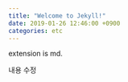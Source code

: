 ```yaml
---
title: "Welcome to Jekyll!"
date: 2019-01-26 12:46:00 +0900
categories: etc
---
```


extension is md.

내용 수정
